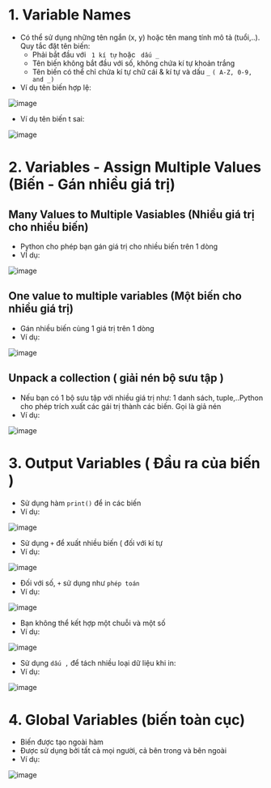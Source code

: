 # 1. Variable Names
- Có thể sử dụng những tên ngắn (x, y) hoặc tên mang tính mô tả (tuổi,..). Quy tắc đặt tên biến:
  -  Phải bắt đầu với ` 1 kí tự` hoặc ` dấu _`
  -  Tên biến không bắt đầu với số, không chứa kí tự khoản trắng 
  -  Tên biến có thể chỉ chứa kí tự chữ cái & kí tự và dấu `_` `( A-Z, 0-9, and _)`
- Ví dụ tên biến hợp lệ:

![image](https://user-images.githubusercontent.com/88178841/184785322-a3200133-a817-49d0-ab6b-59d45b7e021b.png)
- Ví dụ tên biến t sai:

![image](https://user-images.githubusercontent.com/88178841/184785529-6b0bb007-a923-404f-87eb-da30335d3ffc.png)

# 2. Variables - Assign Multiple Values (Biến - Gán nhiều giá trị)
## Many Values to Multiple Vasiables (Nhiều giá trị cho nhiều biến)
- Python cho phép bạn gán giá trị cho nhiều biến trên 1 dòng
- VÍ dụ:

![image](https://user-images.githubusercontent.com/88178841/184786010-6dfc8553-4daa-4265-9eb3-f7dff495a892.png)
## One value to multiple variables (Một biến cho nhiều giá trị)
- Gán nhiều biến cùng 1 giá trị trên 1 dòng
- Ví dụ:

![image](https://user-images.githubusercontent.com/88178841/184786212-b08aea40-5cd6-43ee-8965-fa2ae5603b26.png)

## Unpack a collection ( giải nén bộ sưu tập )
- Nếu bạn có 1 bộ sưu tập với nhiều giá trị như: 1 danh sách,  tuple,..Python cho phép trích xuất các gái trị thành các biến. Gọi là giả nén
- Ví dụ:

![image](https://user-images.githubusercontent.com/88178841/184789861-4473e0d5-e631-4364-a774-3c79b806a1dd.png)

# 3. Output Variables ( Đầu ra của biến )
- Sử dụng hàm `print()` để in các biến
- Ví dụ: 

![image](https://user-images.githubusercontent.com/88178841/184790628-2e1ef3f0-e5b3-418d-b240-de98da5a8680.png)

- Sử dụng `+` để xuất nhiều biến ( đối với kí tự 
- Ví dụ:

![image](https://user-images.githubusercontent.com/88178841/184790716-ba74b0ff-ca73-4754-b4c8-3f71c0eae540.png)
- Đối với số, `+` sử dụng như ` phép toán `
- Ví dụ:

![image](https://user-images.githubusercontent.com/88178841/184791154-7b0152f0-c31a-4d65-ae0d-e54d8ea73376.png)
- Bạn không thể kết hợp một chuỗi và một số
- Ví dụ:

![image](https://user-images.githubusercontent.com/88178841/184791450-0705440b-418e-4441-9d20-24c2d72e3e82.png)

- Sử dụng `dấu ,` để tách nhiều loại dữ liệu khi in:
- Ví dụ:

![image](https://user-images.githubusercontent.com/88178841/184791704-0163e170-0bd7-497f-ab8b-86a255eb8f51.png)
# 4. Global Variables (biến toàn cục)
- Biến được tạo ngoài hàm 
- Được sử dụng bởi tất cả mọi người, cả bên trong và bên ngoài
- Ví dụ:

![image](https://user-images.githubusercontent.com/88178841/184792809-e08060b6-fed9-4a30-b508-dd1c69846840.png)
